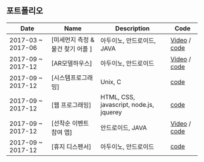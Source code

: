 
## 포트폴리오
 
 
|Date   | Name    |  Description  |Code   |
| ---| --- | --- | --- |
| 2017-03 ~ 2017-06 |[미세먼지 측정 & 물건 찾기 어플 ] |아두이노, 안드로이드, JAVA  | [Video](https://www.youtube.com/watch?v=LUzZvpLUGbA) / [code](https://github.com/Feelgu/portfolio/tree/master/HomeAutoamation) 
| 2017-09 ~ 2017-12 | [AR모델하우스]|아두이노, 안드로이드 | [Video](https://www.youtube.com/watch?v=SvM8SG8zjrA) / [code](https://github.com/Feelgu/portfolio/tree/master/AR%20model%20house)
| 2017-09 ~ 2017-12 | [시스템프로그래밍]| Unix, C  | [code](https://github.com/Feelgu/portfolio/tree/master/System%20Programming)
| 2017-09 ~ 2017-12 | [웹 프로그래밍]| HTML, CSS, javascript, node.js, jquerey  | [code](https://github.com/Feelgu/Eventbrite-imitation)
| 2017-09 ~ 2017-12 | [선착순 이벤트 참여 앱]| 안드로이드, JAVA  | [Video](https://www.youtube.com/watch?v=rX_47azwRDs) / [code](https://github.com/Feelgu/portfolio/tree/master/Sequent)
| 2017-09 ~ 2017-12| [휴지 디스펜서]| 아두이노, 안드로이드  | [code](https://github.com/Feelgu/portfolio/tree/master/toilet%20paper%20dispenser)
